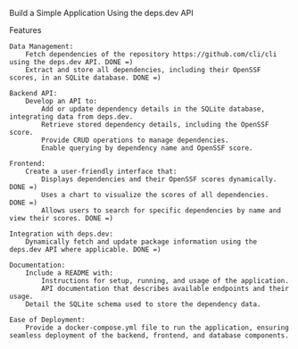 Build a Simple Application Using the deps.dev API

Features

    Data Management:
        Fetch dependencies of the repository https://github.com/cli/cli using the deps.dev API. DONE =)
        Extract and store all dependencies, including their OpenSSF scores, in an SQLite database. DONE =)
        
    Backend API:
        Develop an API to:
            Add or update dependency details in the SQLite database, integrating data from deps.dev.
            Retrieve stored dependency details, including the OpenSSF score.
            Provide CRUD operations to manage dependencies.
            Enable querying by dependency name and OpenSSF score.

    Frontend:
        Create a user-friendly interface that:
            Displays dependencies and their OpenSSF scores dynamically. DONE =)
            Uses a chart to visualize the scores of all dependencies.   DONE =)
            Allows users to search for specific dependencies by name and view their scores. DONE =)

    Integration with deps.dev:
        Dynamically fetch and update package information using the deps.dev API where applicable. DONE =)

    Documentation:
        Include a README with:
            Instructions for setup, running, and usage of the application.
            API documentation that describes available endpoints and their usage.
        Detail the SQLite schema used to store the dependency data.

    Ease of Deployment:
        Provide a docker-compose.yml file to run the application, ensuring seamless deployment of the backend, frontend, and database components.